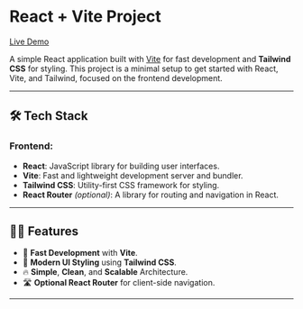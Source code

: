 # React + Vite Project

 

[Live Demo](https://admin-dashboard-gamma-seven-95.vercel.app/login)

A simple React application built with [Vite](https://vitejs.dev/) for fast development and **Tailwind CSS** for styling. This project is a minimal setup to get started with React, Vite, and Tailwind, focused on the frontend development.

---

## 🛠️ Tech Stack

### **Frontend**:
- **React**: JavaScript library for building user interfaces.
- **Vite**: Fast and lightweight development server and bundler.
- **Tailwind CSS**: Utility-first CSS framework for styling.
- **React Router** *(optional)*: A library for routing and navigation in React.

---

## 🧑‍💻 Features

- 🚀 **Fast Development** with **Vite**.
- 🎨 **Modern UI Styling** using **Tailwind CSS**.
- 🔥 **Simple**, **Clean**, and **Scalable** Architecture.
- 🛣️ **Optional React Router** for client-side navigation.

---

 
